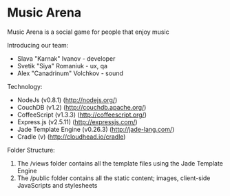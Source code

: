 Music Arena
===========

Music Arena is a social game for people that enjoy music

Introducing our team:

* Slava "Karnak" Ivanov - developer
* Svetik "Siya" Romaniuk - ux, qa
* Alex "Canadrinum" Volchkov - sound

Technology:
* NodeJs (v0.8.1) (http://nodejs.org/)
* CouchDB (v1.2) (http://couchdb.apache.org/)
* CoffeeScript (v1.3.3) (http://coffeescript.org/)
* Express.js (v2.5.11) (http://expressjs.com/)
* Jade Template Engine (v0.26.3) (http://jade-lang.com/)
* Cradle (v) (http://cloudhead.io/cradle)

Folder Structure:
1. The /views folder contains all the template files using the Jade Template Engine
2. The /public folder contains all the static content; images, client-side JavaScripts and stylesheets